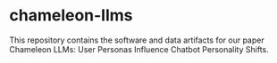 # chameleon-llms
This repository contains the software and data artifacts for our paper Chameleon LLMs: User Personas Influence Chatbot Personality Shifts.
